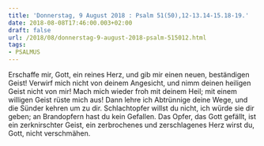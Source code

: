 ```yaml
---
title: 'Donnerstag, 9 August 2018 : Psalm 51(50),12-13.14-15.18-19.'
date: 2018-08-08T17:46:00.003+02:00
draft: false
url: /2018/08/donnerstag-9-august-2018-psalm-515012.html
tags: 
- PSALMUS
---
```


Erschaffe mir, Gott, ein reines Herz, und gib mir einen neuen, beständigen Geist! Verwirf mich nicht von deinem Angesicht, und nimm deinen heiligen Geist nicht von mir! Mach mich wieder froh mit deinem Heil; mit einem willigen Geist rüste mich aus! Dann lehre ich Abtrünnige deine Wege, und die Sünder kehren um zu dir. Schlachtopfer willst du nicht, ich würde sie dir geben; an Brandopfern hast du kein Gefallen. Das Opfer, das Gott gefällt, ist ein zerknirschter Geist, ein zerbrochenes und zerschlagenes Herz wirst du, Gott, nicht verschmähen.